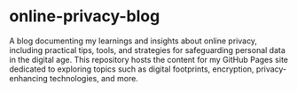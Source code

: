 # online-privacy-blog
A blog documenting my learnings and insights about online privacy, including practical tips, tools, and strategies for safeguarding personal data in the digital age. This repository hosts the content for my GitHub Pages site dedicated to exploring topics such as digital footprints, encryption, privacy-enhancing technologies, and more.
